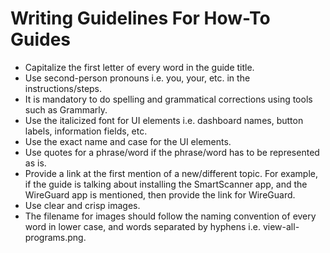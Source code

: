 # Writing Guidelines For How-To Guides

* Capitalize the first letter of every word in the guide title.
* Use second-person pronouns i.e. you, your, etc. in the instructions/steps.
* It is mandatory to do spelling and grammatical corrections using tools such as Grammarly.
* Use the italicized font for UI elements i.e. dashboard names, button labels, information fields, etc.
* Use the exact name and case for the UI elements.
* Use quotes for a phrase/word if the phrase/word has to be represented as is.
* Provide a link at the first mention of a new/different topic. For example, if the guide is talking about installing the SmartScanner app, and the WireGuard app is mentioned, then provide the link for WireGuard.
* Use clear and crisp images.
* The filename for images should follow the naming convention of every word in lower case, and words separated by hyphens i.e. view-all-programs.png.
